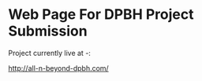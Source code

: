 # Web Page For DPBH Project Submission

Project currently live at -:

http://all-n-beyond-dpbh.com/
